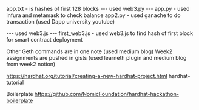 app.txt - is hashes of first 128 blocks
--- used web3.py ---
app.py - used infura and metamask to check balance
app2.py - used ganache to do transaction
(used Dapp university youtube)

--- used web3.js ---
first_web3.js - used web3.js to find hash of first block for smart contract deployment

Other Geth commands are in one note (used medium blog)
Week2 assignments are pushed in gists (used learneth plugin and medium blog from week2 notion)

https://hardhat.org/tutorial/creating-a-new-hardhat-project.html
hardhat-tutorial

Boilerplate
https://github.com/NomicFoundation/hardhat-hackathon-boilerplate
